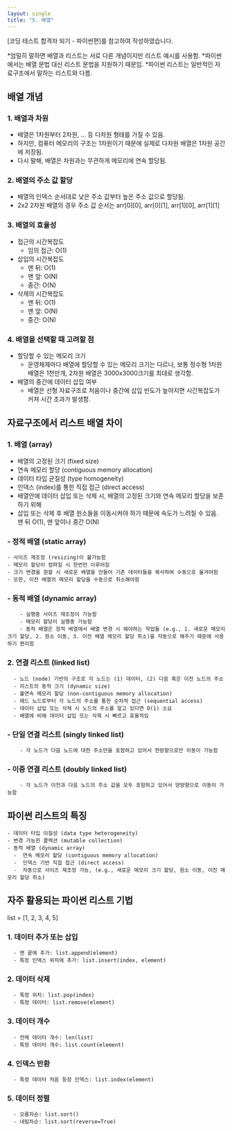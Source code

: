 ```yaml
---
layout: single
title: "5. 배열"
---
```


[코딩 테스트 합격자 되기 - 파이썬편]를 참고하여 작성하였습니다.

*엄밀히 말하면 배열과 리스트는 서로 다른 개념이지만 리스트 예시를 사용함. 
*파이썬에서는 배열 문법 대신 리스트 문법을 지원하기 때문임.
*파이썬 리스트는 일반적인 자료구조에서 말하는 리스트와 다름.

## __배열 개념__
###  1. 배열과 차원
  - 배열은 1차원부터 2차원, ... 등 다차원 형태를 가질 수 있음.
  - 하지만, 컴퓨터 메모리의 구조는 1차원이기 때문에 실제로 다차원 배열은 1차원 공간에 저장됨.
  - 다시 말해, 배열은 차원과는 무관하게 메모리에 연속 할당됨.  
###  2. 배열의 주소 값 할당
  - 배열의 인덱스 순서대로 낮은 주소 값부터 높은 주소 값으로 할당됨.
  - 2x2 2차원 배열의 경우 주소 값 순서는 arr[0][0], arr[0][1], arr[1][0], arr[1][1]
###  3. 배열의 효율성
  - 접근의 시간복잡도
    - 임의 접근: O(1)
  - 삽입의 시간복잡도
    - 맨 뒤: O(1)
    - 맨 앞: O(N)
    - 중간: O(N)
  - 삭제의 시간복잡도
    - 맨 뒤: O(1)
    - 맨 앞: O(N)
    - 중간: O(N)        
###  4. 배열을 선택할 때 고려할 점
  - 할당할 수 있는 메모리 크기
    - 운영체제마다 배열에 할당할 수 있는 메모리 크기는 다르나, 보통 정수형 1차원 배열은 1천만개, 2차원 배열은 3000x3000크기를 최대로 생각함.
  - 배열의 중간에 데이터 삽입 여부
    - 배열은 선형 자료구조로 처음이나 중간에 삽입 빈도가 높아지면 시간복잡도가 커져 시간 초과가 발생함.

## __자료구조에서 리스트 배열 차이__
###  1. 배열 (array)
  - 배열의 고정된 크기 (fixed size)
  - 연속 메모리 할당 (contiguous memory allocation)
  - 데이터 타입 균질성 (type homogeneity)
  - 인덱스 (index)를 통한 직접 접근 (direct access) 
  - 배열안에 데이터 삽입 또는 삭제 시, 배열의 고정된 크기와 연속 메모리 할당을 보존하기 위해
  - 삽입 또는 삭제 후 배열 원소들을 이동시켜야 하기 때문에 속도가 느려질 수 있음. 맨 뒤 O(1), 맨 앞이나 중간 O(N) 
  ###  - 정적 배열 (static array) 
    - 사이즈 재조정 (resizing)이 불가능함
    - 메모리 할당이 컴파일 시 한번만 이루어짐
    - 크기 변경을 원할 시 새로운 배열을 만들어 기존 데이터들을 복사하여 수동으로 옮겨야함
    - 또한, 이전 배열의 메모리 할당을 수동으로 취소해야함
###  - 동적 배열 (dynamic array)
        - 실행중 사이즈 재조정이 가능함
        - 메모리 할당이 실행중 가능함
        - 동적 배열은 정적 배열에서 배열 변경 시 해야하는 작업들 (e.g., 1. 새로운 메모리 크기 할당, 2. 원소 이동, 3. 이전 배열 메모리 할당 취소)을 자동으로 해주기 때문에 사용하기 편리함     
###  2. 연결 리스트 (linked list)
      - 노드 (node) 기반의 구조로 각 노드는 (1) 데이터, (2) 다음 혹은 이전 노드의 주소
      - 리스트의 동적 크기 (dynamic size)
      - 불연속 메모리 할당 (non-contiguous memory allocation)
      - 헤드 노드로부터 각 노드의 주소를 통한 순차적 접근 (sequential access)
      - 데이터 삽입 또는 삭제 시 노드의 주소를 알고 있다면 O(1) 소요
      - 배열에 비해 데이터 삽입 또는 삭제 시 빠르고 효율적임 
###  - 단일 연결 리스트 (singly linked list)
        - 각 노드가 다음 노드에 대한 주소만을 포함하고 있어서 한방향으로만 이동이 가능함
###  - 이중 연결 리스트 (doubly linked list)
        - 각 노드가 이전과 다음 노드의 주소 값을 모두 포함하고 있어서 양방향으로 이동이 가능함
      
## __파이썬 리스트의 특징__
    - 데이터 타입 이질성 (data type heterogeneity)
    - 변경 가능한 콜렉션 (mutable collection)
    - 동적 배열 (dynamic array)
      -  연속 메모리 할당 (contiguous memory allocation)
      -  인덱스 기반 직접 접근 (direct access)
      -  자동으로 사이즈 재조정 가능, (e.g., 새로운 메모리 크기 할당, 원소 이동, 이전 메모리 할당 취소)
           
## __자주 활용되는 파이썬 리스트 기법__
  list = [1, 2, 3, 4, 5]
###  1. 데이터 추가 또는 삽입
      - 맨 끝에 추가: list.append(element)
      - 특정 인덱스 위치에 추가: list.insert(index, element)  
###  2. 데이터 삭제
      - 특정 위치: list.pop(index)
      - 특정 데이터: list.remove(element)
###  3. 데이터 개수
      - 전체 데이터 개수: len(list)  
      - 특정 데이터 개수: list.count(element) 
###  4. 인덱스 반환   
      - 특정 데이터 처음 등장 인덱스: list.index(element)
###  5. 데이터 정렬
      - 오름차순: list.sort()
      - 내림차순: list.sort(reverse=True)
          
